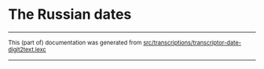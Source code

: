 
# The Russian dates 

* * *

<small>This (part of) documentation was generated from [src/transcriptions/transcriptor-date-digit2text.lexc](https://github.com/giellalt/lang-fao/blob/main/src/transcriptions/transcriptor-date-digit2text.lexc)</small>

---

